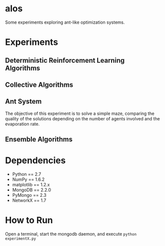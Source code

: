 # alos
Some experiments exploring ant-like optimization systems.

# Experiments
## Deterministic Reinforcement Learning Algorithms

## Collective Algorithms

## Ant System
The objective of this experiment is to solve a simple maze, comparing the quality of the solutions depending on the number of agents involved and the evaporation rate.

## Ensemble Algorithms


# Dependencies
  + Python == 2.7
  + NumPy == 1.6.2
  + matplotlib == 1.2.x
  + MongoDB == 2.2.0
  + PyMongo == 2.3
  + NetworkX == 1.7

# How to Run
Open a terminal, start the mongodb daemon, and execute `python experimentX.py`
